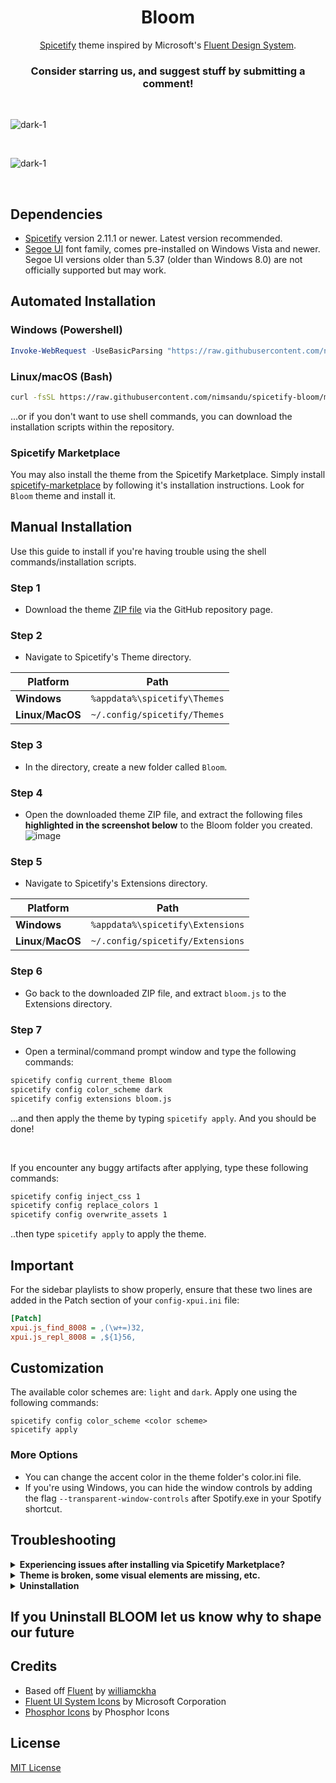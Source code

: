 <div align="center">
  <h1>Bloom</h1>

  [Spicetify](https://github.com/khanhas/spicetify-cli) theme inspired by Microsoft's [Fluent Design System](https://www.microsoft.com/design/fluent).  
  ### **Consider starring us, and suggest stuff by submitting a comment!**
</div>

<br>

![dark-1](https://raw.githubusercontent.com/nimsandu/spicetify-bloom/main/bloom_cover.jpg)


<br>


![dark-1](https://raw.githubusercontent.com/nimsandu/spicetify-bloom/main/Dark-1.png)

<br>

## Dependencies

- [Spicetify](https://github.com/spicetify/spicetify-cli) version 2.11.1 or newer. Latest version recommended.
- [Segoe UI](https://en.wikipedia.org/wiki/Segoe#Segoe_UI) font family, comes pre-installed on Windows Vista and newer.
  Segoe UI versions older than 5.37 (older than Windows 8.0) are not officially supported but may work.

## Automated Installation

### Windows (Powershell)

```powershell
Invoke-WebRequest -UseBasicParsing "https://raw.githubusercontent.com/nimsandu/spicetify-bloom/main/install.ps1" | Invoke-Expression
```

### Linux/macOS (Bash)

```bash
curl -fsSL https://raw.githubusercontent.com/nimsandu/spicetify-bloom/main/install.sh | sh
```

...or if you don't want to use shell commands, you can download the installation scripts within the repository.

### Spicetify Marketplace

You may also install the theme from the Spicetify Marketplace.
Simply install [spicetify-marketplace](https://github.com/spicetify/spicetify-marketplace) by following it's
installation instructions. Look for `Bloom` theme and install it.

## Manual Installation
Use this guide to install if you're having trouble using the shell commands/installation scripts.

### Step 1
- Download the theme [ZIP file](https://github.com/nimsandu/spicetify-bloom/archive/refs/heads/main.zip) via the GitHub repository page.

### Step 2
- Navigate to Spicetify's Theme directory.

| Platform            | Path                              |
| ------------------- | --------------------------------- |
| **Windows**         | `%appdata%\spicetify\Themes`      |
| **Linux**/**MacOS** | `~/.config/spicetify/Themes`      |

### Step 3
- In the directory, create a new folder called `Bloom`.

### Step 4
- Open the downloaded theme ZIP file, and extract the following files **highlighted in the screenshot below** to the Bloom folder you created.
![image](https://user-images.githubusercontent.com/51394649/186077104-ba2d5953-2746-407c-b30f-f854cbc6da21.png)

### Step 5
- Navigate to Spicetify's Extensions directory.

| Platform            | Path                              |
| ------------------- | --------------------------------- |
| **Windows**         | `%appdata%\spicetify\Extensions`      |
| **Linux**/**MacOS** | `~/.config/spicetify/Extensions`      |

### Step 6
- Go back to the downloaded ZIP file, and extract `bloom.js` to the Extensions directory.

### Step 7
- Open a terminal/command prompt window and type the following commands:
```bash
spicetify config current_theme Bloom
spicetify config color_scheme dark
spicetify config extensions bloom.js
```
...and then apply the theme by typing `spicetify apply`. And you should be done!

<br>

If you encounter any buggy artifacts after applying, type these following commands:
```sh
spicetify config inject_css 1
spicetify config replace_colors 1
spicetify config overwrite_assets 1
```
..then type `spicetify apply` to apply the theme.

## Important

For the sidebar playlists to show properly, ensure that these two lines are added in the Patch section of your `config-xpui.ini` file:

```ini
[Patch]
xpui.js_find_8008 = ,(\w+=)32,
xpui.js_repl_8008 = ,${1}56,
```

## Customization

The available color schemes are: `light` and `dark`. Apply one using the following commands:
```
spicetify config color_scheme <color scheme>
spicetify apply
```

### More Options

- You can change the accent color in the theme folder's color.ini file.  
- If you're using Windows, you can hide the window controls by adding the flag `--transparent-window-controls` after Spotify.exe in your Spotify shortcut.  

## Troubleshooting
<details>
  <summary><b>Experiencing issues after installing via Spicetify Marketplace?</b></summary>
<blockquote> If you're experiencing issues after installing the theme via the Spicetify Marketplace, reset it by going to the Spicetify Marketplace settings, then scroll all the way down until you see the "Reset Marketplace" button. After that, proceed to install the theme using the instation methods shown above. </blockquote>
</details>

<details>
  <summary><b>Theme is broken, some visual elements are missing, etc.</b></summary>
<blockquote> Spotify releases updates very frequently, and when that happens, it's common for things to break. Generally, we'll be able to fix these issues, but there are certain issues that are out of our control. If you experience such an issue, please report them via the repository's issues page.
</details>

<details>
  <summary><b>Uninstallation</b></summary>
  <blockquote>uninstallation
    
    
  1.  Restore spotify to original state
    ![image](https://user-images.githubusercontent.com/80559769/188782496-a38e4195-089d-4a73-80d7-eb7493db280e.png)
    
  2. Delete spicetify files in appdata. Local and roaming 
    ![image](https://user-images.githubusercontent.com/80559769/188782730-24c13c8a-3264-4fe9-808b-62b6beb0f7d7.png)

    ![image](https://user-images.githubusercontent.com/80559769/188782810-776ce017-de18-449d-b0b3-3523e3d02f45.png)

  3. Use powershell to install spicetify and bloom 
    ![image](https://user-images.githubusercontent.com/80559769/188782914-c5e9e66d-de83-4b83-9f35-f2b0d78a062b.png)

  4. Restart and apply to spotify
    ![image](https://user-images.githubusercontent.com/80559769/188783021-dd9e683a-c433-4d42-975a-e3c685d75f96.png)

#### credit [@Georgetheasian](https://github.com/Georgetheasian). for uninstallation guide

 </details>
 
## If you Uninstall BLOOM let us know why to shape our future

## Credits
- Based off [Fluent](https://github.com/williamckha/spicetify-fluent) by [williamckha](https://github.com/williamckha)  
- [Fluent UI System Icons](https://github.com/microsoft/fluentui-system-icons) by Microsoft Corporation  
- [Phosphor Icons](https://github.com/phosphor-icons/phosphor-icons) by Phosphor Icons

## License

[MIT License](LICENSE)
